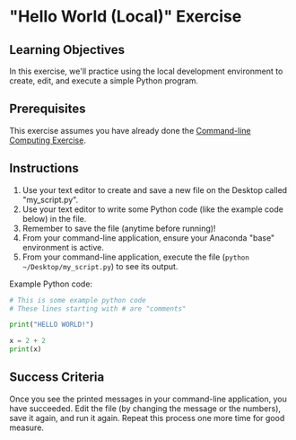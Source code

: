 # "Hello World (Local)" Exercise

## Learning Objectives

In this exercise, we'll practice using the local development environment to create, edit, and execute a simple Python program.

## Prerequisites

This exercise assumes you have already done the [Command-line Computing Exercise](./../command-line-computing/README.md).

## Instructions

  1. Use your text editor to create and save a new file on the Desktop called "my_script.py".
  2. Use your text editor to write some Python code (like the example code below) in the file.
  3. Remember to save the file (anytime before running)!
  4. From your command-line application, ensure your Anaconda "base" environment is active.
  5. From your command-line application, execute the file (`python ~/Desktop/my_script.py`) to see its output.


Example Python code:

```py
# This is some example python code
# These lines starting with # are "comments"

print("HELLO WORLD!")

x = 2 + 2
print(x)
```

## Success Criteria

Once you see the printed messages in your command-line application, you have succeeded. Edit the file (by changing the message or the numbers), save it again, and run it again. Repeat this process one more time for good measure.
